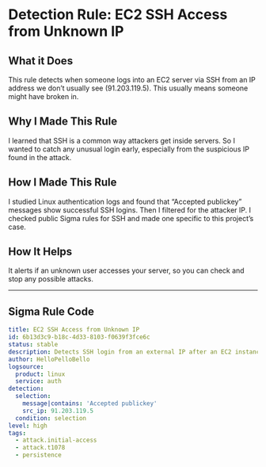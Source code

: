 # Detection Rule: EC2 SSH Access from Unknown IP

## What it Does

This rule detects when someone logs into an EC2 server via SSH from an IP address we don’t usually see (91.203.119.5). This usually means someone might have broken in.

## Why I Made This Rule

I learned that SSH is a common way attackers get inside servers. So I wanted to catch any unusual login early, especially from the suspicious IP found in the attack.

## How I Made This Rule

I studied Linux authentication logs and found that “Accepted publickey” messages show successful SSH logins. Then I filtered for the attacker IP. I checked public Sigma rules for SSH and made one specific to this project’s case.

## How It Helps

It alerts if an unknown user accesses your server, so you can check and stop any possible attacks.

---

## Sigma Rule Code

```yaml
title: EC2 SSH Access from Unknown IP
id: 6b13d3c9-b18c-4d33-8103-f0639f3fce6c
status: stable
description: Detects SSH login from an external IP after an EC2 instance was started.
author: HelloPelloBello
logsource:
  product: linux
  service: auth
detection:
  selection:
    message|contains: 'Accepted publickey'
    src_ip: 91.203.119.5
  condition: selection
level: high
tags:
  - attack.initial-access
  - attack.t1078
  - persistence
